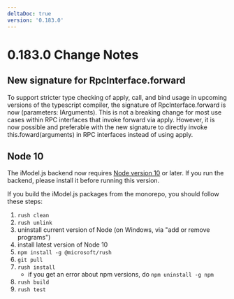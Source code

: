 ```yaml
---
deltaDoc: true
version: '0.183.0'
---
```

# 0.183.0 Change Notes

## New signature for RpcInterface.forward

To support stricter type checking of apply, call, and bind usage in upcoming versions of the typescript compiler, the signature of RpcInterface.forward is now (parameters: IArguments). This is not a breaking change for most use cases within RPC interfaces that invoke forward via apply. However, it is now possible and preferable with the new signature to directly invoke this.foward(arguments) in RPC interfaces instead of using apply.

## Node 10

The iModel.js backend now requires [Node version 10](https://nodejs.org) or later. If you run the backend, please install it before running this version.

If you build the iModel.js packages from the monorepo, you should follow these steps:

1) `rush clean`
1) `rush unlink`
1) uninstall current version of Node (on Windows, via "add or remove programs")
1) install latest version of Node 10
1) `npm install -g @microsoft/rush`
1) `git pull`
1) `rush install`
   - if you get an error about npm versions, do `npm uninstall -g npm`
1) `rush build`
1) `rush test`

